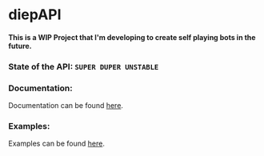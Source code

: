 # diepAPI

#### This is a WIP Project that I'm developing to create self playing bots in the future.

### State of the API: `SUPER DUPER UNSTABLE`

### Documentation:

Documentation can be found [here]("https://github.com/Cazka/diepAPI/docs/diepAPI.md).

### Examples: 

Examples can be found [here]("https://github.com/Cazka/diepAPI/examples).